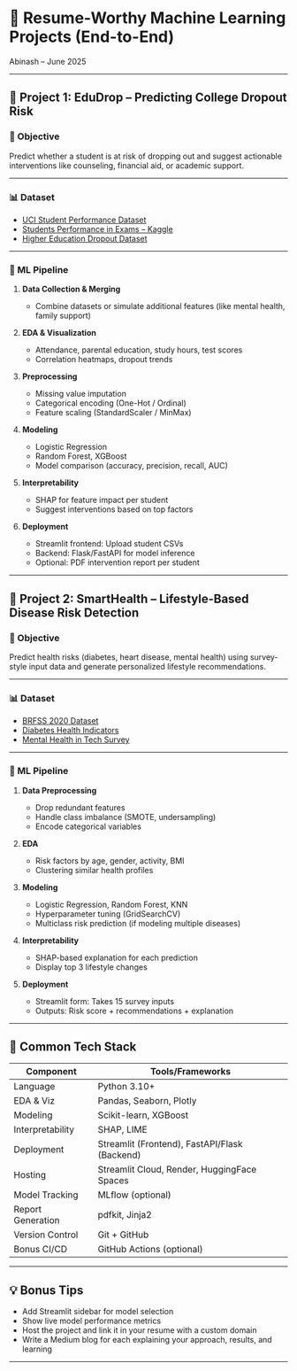 # 🚀 Resume-Worthy Machine Learning Projects (End-to-End)

Abinash – June 2025

---

## 📌 Project 1: **EduDrop – Predicting College Dropout Risk**

### 🎯 Objective
Predict whether a student is at risk of dropping out and suggest actionable interventions like counseling, financial aid, or academic support.

---

### 📊 Dataset
- [UCI Student Performance Dataset](https://archive.ics.uci.edu/ml/datasets/student+performance)
- [Students Performance in Exams – Kaggle](https://www.kaggle.com/spscientist/students-performance-in-exams)
- [Higher Education Dropout Dataset](https://www.kaggle.com/datasets/alexandradeis/academic-performance-indicators)

---

### 🔨 ML Pipeline

1. **Data Collection & Merging**
   - Combine datasets or simulate additional features (like mental health, family support)

2. **EDA & Visualization**
   - Attendance, parental education, study hours, test scores
   - Correlation heatmaps, dropout trends

3. **Preprocessing**
   - Missing value imputation
   - Categorical encoding (One-Hot / Ordinal)
   - Feature scaling (StandardScaler / MinMax)

4. **Modeling**
   - Logistic Regression
   - Random Forest, XGBoost
   - Model comparison (accuracy, precision, recall, AUC)

5. **Interpretability**
   - SHAP for feature impact per student
   - Suggest interventions based on top factors

6. **Deployment**
   - Streamlit frontend: Upload student CSVs
   - Backend: Flask/FastAPI for model inference
   - Optional: PDF intervention report per student

---

## 🏥 Project 2: **SmartHealth – Lifestyle-Based Disease Risk Detection**

### 🎯 Objective
Predict health risks (diabetes, heart disease, mental health) using survey-style input data and generate personalized lifestyle recommendations.

---

### 📊 Dataset
- [BRFSS 2020 Dataset](https://www.kaggle.com/datasets/cdc/behavioral-risk-factor-surveillance-system)
- [Diabetes Health Indicators](https://www.kaggle.com/datasets/alexteboul/diabetes-health-indicators-dataset)
- [Mental Health in Tech Survey](https://www.kaggle.com/osmi/mental-health-in-tech-survey)

---

### 🔨 ML Pipeline

1. **Data Preprocessing**
   - Drop redundant features
   - Handle class imbalance (SMOTE, undersampling)
   - Encode categorical variables

2. **EDA**
   - Risk factors by age, gender, activity, BMI
   - Clustering similar health profiles

3. **Modeling**
   - Logistic Regression, Random Forest, KNN
   - Hyperparameter tuning (GridSearchCV)
   - Multiclass risk prediction (if modeling multiple diseases)

4. **Interpretability**
   - SHAP-based explanation for each prediction
   - Display top 3 lifestyle changes

5. **Deployment**
   - Streamlit form: Takes 15 survey inputs
   - Outputs: Risk score + recommendations + explanation

---

## 🔧 Common Tech Stack

| Component             | Tools/Frameworks                              |
|----------------------|-----------------------------------------------|
| Language             | Python 3.10+                                   |
| EDA & Viz            | Pandas, Seaborn, Plotly                        |
| Modeling             | Scikit-learn, XGBoost                          |
| Interpretability     | SHAP, LIME                                     |
| Deployment           | Streamlit (Frontend), FastAPI/Flask (Backend) |
| Hosting              | Streamlit Cloud, Render, HuggingFace Spaces   |
| Model Tracking       | MLflow (optional)                              |
| Report Generation    | pdfkit, Jinja2                                 |
| Version Control      | Git + GitHub                                   |
| Bonus CI/CD          | GitHub Actions (optional)                      |

---

## 💡 Bonus Tips
- Add Streamlit sidebar for model selection
- Show live model performance metrics
- Host the project and link it in your resume with a custom domain
- Write a Medium blog for each explaining your approach, results, and learning

---
